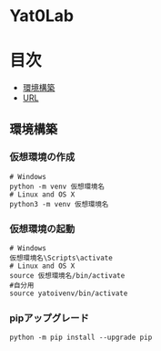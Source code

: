 # Yat0Lab

# 目次
- [環境構築](#環境構築)
- [URL](#URL)

## 環境構築
### 仮想環境の作成
```
# Windows
python -m venv 仮想環境名
# Linux and OS X
python3 -m venv 仮想環境名
```
### 仮想環境の起動
```
# Windows
仮想環境名\Scripts\activate
# Linux and OS X
source 仮想環境名/bin/activate
#自分用
source yatoivenv/bin/activate
```
### pipアップグレード
```
python -m pip install --upgrade pip
```